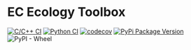# EC Ecology Toolbox

[![C/C++ CI](https://github.com/emilydolson/ec_ecology_toolbox/actions/workflows/c-cpp.yml/badge.svg)](https://github.com/emilydolson/ec_ecology_toolbox/actions/workflows/c-cpp.yml) 
[![Python CI](https://github.com/emilydolson/ec_ecology_toolbox/actions/workflows/python_ci.yml/badge.svg)](https://github.com/emilydolson/ec_ecology_toolbox/actions/workflows/python_ci.yml)
[![codecov](https://codecov.io/gh/emilydolson/ec_ecology_toolbox/branch/master/graph/badge.svg)](https://codecov.io/gh/emilydolson/ec_ecology_toolbox)
[![PyPi Package Version](https://img.shields.io/pypi/v/phylotrackpy.svg)](https://pypi.python.org/pypi/ec-ecology-toolbox)
![PyPI - Wheel](https://img.shields.io/pypi/wheel/ec-ecology-toolbox)
